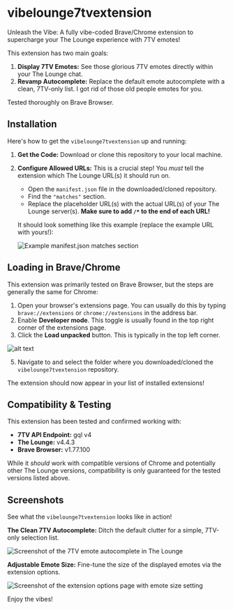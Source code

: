 # vibelounge7tvextension

Unleash the Vibe: A fully vibe-coded Brave/Chrome extension to supercharge your The Lounge experience with 7TV emotes!

This extension has two main goals:
1.  **Display 7TV Emotes:** See those glorious 7TV emotes directly within your The Lounge chat.
2.  **Revamp Autocomplete:** Replace the default emote autocomplete with a clean, 7TV-only list. I got rid of those old people emotes for you.

Tested thoroughly on Brave Browser.

## Installation

Here's how to get the `vibelounge7tvextension` up and running:

1.  **Get the Code:**
    Download or clone this repository to your local machine.

2.  **Configure Allowed URLs:**
    This is a crucial step! You *must* tell the extension which The Lounge URL(s) it should run on.
    *   Open the `manifest.json` file in the downloaded/cloned repository.
    *   Find the `"matches"` section.
    *   Replace the placeholder URL(s) with the actual URL(s) of your The Lounge server(s). **Make sure to add `/*` to the end of each URL!**

    It should look something like this example (replace the example URL with yours!):

    ![Example manifest.json matches section](https://github.com/user-attachments/assets/ca54048a-4476-4ad7-be52-727e5a0d5433)

## Loading in Brave/Chrome

This extension was primarily tested on Brave Browser, but the steps are generally the same for Chrome:

1.  Open your browser's extensions page. You can usually do this by typing `brave://extensions` or `chrome://extensions` in the address bar.
2.  Enable **Developer mode**. This toggle is usually found in the top right corner of the extensions page.
3.  Click the **Load unpacked** button. This is typically in the top left corner.


![alt text](https://github.com/user-attachments/assets/4b5ce917-6954-4619-9044-8958830a3960)

5.  Navigate to and select the folder where you downloaded/cloned the `vibelounge7tvextension` repository.

The extension should now appear in your list of installed extensions!

## Compatibility & Testing

This extension has been tested and confirmed working with:

*   **7TV API Endpoint:** gql v4
*   **The Lounge:** v4.4.3
*   **Brave Browser:** v1.77.100

While it *should* work with compatible versions of Chrome and potentially other The Lounge versions, compatibility is only guaranteed for the tested versions listed above.

## Screenshots

See what the `vibelounge7tvextension` looks like in action!

**The Clean 7TV Autocomplete:**
Ditch the default clutter for a simple, 7TV-only selection list.

![Screenshot of the 7TV emote autocomplete in The Lounge](https://github.com/user-attachments/assets/4df171a8-6fdb-4985-9fd8-74722483bcac)

**Adjustable Emote Size:**
Fine-tune the size of the displayed emotes via the extension options.

![Screenshot of the extension options page with emote size setting](https://github.com/user-attachments/assets/fab83660-ae15-490c-9cec-1f2b60ab45bc)

Enjoy the vibes!
